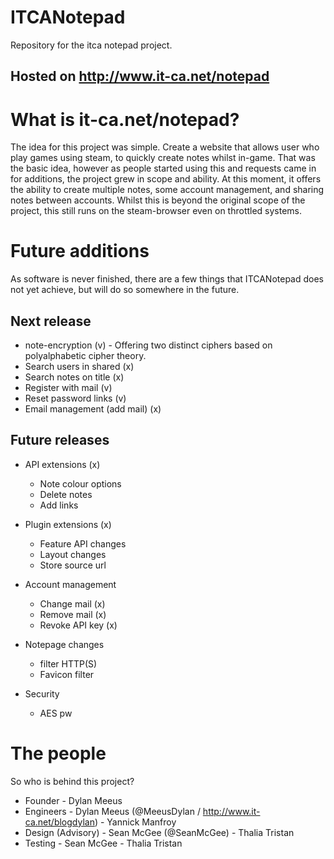 # ITCANotepad
Repository for the itca notepad project.

Hosted on http://www.it-ca.net/notepad
----------------------------------------

What is it-ca.net/notepad?
===============
The idea for this project was simple. Create a website that allows user who play games using steam, to quickly create notes whilst in-game. That was the basic idea, however as people started using this and requests came in for additions, the project grew in scope and ability.
At this moment, it offers the ability to create multiple notes, some account management, and sharing notes between accounts. 
Whilst this is beyond the original scope of the project, this still runs on the steam-browser even on throttled systems.


Future additions
===============
As software is never finished, there are a few things that ITCANotepad does not yet achieve, but will do so somewhere in the future. 

Next release
-----
- note-encryption (v)
        - Offering two distinct ciphers based on polyalphabetic cipher theory. 
- Search users in shared (x)
- Search notes on title (x)
- Register with mail (v)
- Reset password links (v)
- Email management (add mail) (x)


Future releases
-----

- API extensions (x)
    - Note colour options
    - Delete notes
    - Add links
- Plugin extensions (x)
    - Feature API changes
    - Layout changes
    - Store source url

- Account management 
    - Change mail (x)
    - Remove mail (x)
    - Revoke API key (x)

- Notepage changes
    - filter HTTP(S)
    - Favicon filter

- Security
    - AES pw


The people
=============
So who is behind this project?
- Founder
      - Dylan Meeus
- Engineers
      - Dylan Meeus (@MeeusDylan / http://www.it-ca.net/blogdylan)
      - Yannick Manfroy
- Design (Advisory)
      - Sean McGee (@SeanMcGee)
      - Thalia Tristan
- Testing
      - Sean McGee
      - Thalia Tristan
